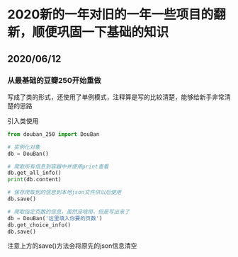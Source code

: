 # 2020新的一年对旧的一年一些项目的翻新，顺便巩固一下基础的知识

## 2020/06/12

### 从最基础的豆瓣250开始重做

写成了类的形式，还使用了单例模式，注释算是写的比较清楚，能够给新手非常清楚的思路

引入类使用
```python
from douban_250 import DouBan

# 实例化对象
db = DouBan()

# 爬取所有信息到容器中并使用print查看
db.get_all_info()
print(db.content)

# 保存爬取到的信息到本地json文件供以后使用
db.save()

# 爬取指定页数的信息，虽然没啥用，但是写出来了
db = DouBan('这里填入你要的页数')
db.get_choice_info()
db.save()
```

注意上方的save()方法会将原先的json信息清空